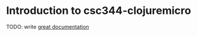 # Introduction to csc344-clojuremicro

TODO: write [great documentation](http://jacobian.org/writing/what-to-write/)
